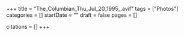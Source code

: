 +++
title = "The_Columbian_Thu_Jul_20_1995_.avif"
tags = ["Photos"]
categories = []
startDate = ""
draft = false
pages = []

citations = []
+++
